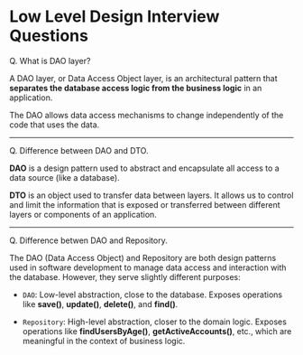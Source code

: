 # Low Level Design Interview Questions

Q. What is DAO layer?

A DAO layer, or Data Access Object layer, is an architectural pattern that **separates the database access logic from the business logic** in an application.

The DAO allows data access mechanisms to change independently of the code that uses the data.

---

Q. Difference between DAO and DTO.

**DAO** is a design pattern used to abstract and encapsulate all access to a data source (like a database). 

**DTO** is an object used to transfer data between layers. It allows us to control and limit the information that is exposed or transferred between different layers or components of an application.

---

Q. Difference betwen DAO and Repository.

The DAO (Data Access Object) and Repository are both design patterns used in software development to manage data access and interaction with the database. However, they serve slightly different purposes:

- `DAO`: Low-level abstraction, close to the database. Exposes operations like **save()**, **update()**, **delete()**, and **find()**.

- `Repository`: High-level abstraction, closer to the domain logic. Exposes operations like **findUsersByAge()**, **getActiveAccounts()**, etc., which are meaningful in the context of business logic.



